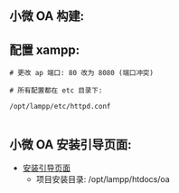 
## 小微 OA 构建:


## 配置 xampp:

```
# 更改 ap 端口: 80 改为 8080 (端口冲突)

# 所有配置都在 etc 目录下:

/opt/lampp/etc/httpd.conf


```

## 小微 OA 安装引导页面:

- [安装引导页面](http://www.jollytech.com.cn/oa/install.php)
    - 项目安装目录: /opt/lampp/htdocs/oa
    

